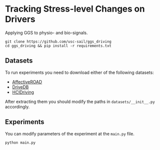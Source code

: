 # Tracking Stress-level Changes on Drivers

Applying GGS to physio- and bio-signals.
```
git clone https://github.com/usc-sail/ggs_driving
cd ggs_driving && pip install -r requirements.txt
```

## Datasets

To run experiments you need to download either of the following datasets:

* [AffectiveROAD](https://www.media.mit.edu/tools/affectiveroad/)
* [DriveDB](https://physionet.org/content/drivedb/1.0.0/)
* [HCIDriving](https://www.hcilab.org/research/hcilab-driving-dataset/)

After extracting them you should modify the paths in `datasets/__init__.py` accordingly.

## Experiments

You can modify parameters of the experiment at the `main.py` file.
```
python main.py
```